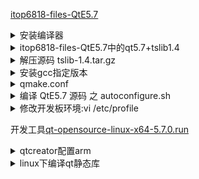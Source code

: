 <a href="/itop6818-files-QtE5.7" target="_blank">itop6818-files-QtE5.7</a>

<details>
<summary>安装编译器</summary>

```
sudo apt-get install lib32z1 lib32ncurses5

wget -c http://www.codesourcery.com/sgpp/lite/arm/portal/package4571/public/arm-none-linux-gnueabi/arm-2014.05-29-arm-none-linux-gnueabi-i686-pc-linux-gnu.tar.bz2
mkdir -p /usr/local/arm
tar jxvf arm-2014.05-29-arm-none-linux-gnueabi-i686-pc-linux-gnu.tar.bz2 -C /usr/local/arm/

#编辑.bashrc
vim /etc/profile
export PATH=$PATH:/usr/local/arm/arm-2014.05/bin
export CROSS_COMPILE=arm-none-linux-gnueabi-
source /etc/profile

#检验版本
arm-none-linux-gnueabi-gcc -v
```

</details>

<details>
<summary>itop6818-files-QtE5.7中的qt5.7+tslib1.4</summary>

```
tar xvf itop6818-files-QtE5.7/qt5.7+tslib1.4/qt5.7.tar.gz
rm -rf /opt/qt5.7.0
mv qt-5.7.0 /opt/qt5.7.0

tar xvf itop6818-files-QtE5.7/qt5.7+tslib1.4/tslib1.4.tar.gz
rm -rf /opt/tslib1.4
mv tslib1.4 /opt/tslib1.4

unzip itop6818-files-QtE5.7/fonts.zip
mv fonts /opt/qt5.7.0/lib/

cd /usr/local/arm/arm-2014.05/arm-none-linux-gnueabi/libc/usr/lib/

cp libstdc++.a /opt/qt5.7.0/lib/
cp libstdc++.so /opt/qt5.7.0/lib/
cp libstdc++.so.6.0.19 /opt/qt5.7.0/lib/

cd /opt/qt5.7.0/lib/
ln -s libstdc++.so.6.0.19 libstdc++.so.6

sudo apt-get install -y lib32c-dev lib32stdc++6
```

</details>

<details>
<summary>解压源码 tslib-1.4.tar.gz</summary>

```
sudo apt-get install -y autoconf automake libtool

git clone /itop6818-files-QtE5.7;cd itop6818-files-QtE5.7
tar xvf tslib-1.4.tar.gz;cd tslib
./autogen.sh
./configure CC=arm-none-linux-gnueabi-gcc CXX=arm-none-linux-gnueabi-g++ --host=arm-none-linux-gnueabi --prefix=/opt/tslib1.4 ac_cv_func_malloc_0_nonnull=yes
make
sudo make install

sudo vim /opt/tslib1.4/etc/ts.conf
#第一行
module_raw input

#追加宏：
sudo vim /opt/tslib1.4/include/tslib.h
#define SYN_MT_REPORT           2
#define ABS_MT_SLOT             0x2f    /* MT slot being modified */
#define ABS_MT_TOUCH_MAJOR      0x30    /* Major axis of touching ellipse */
#define ABS_MT_TOUCH_MINOR      0x31    /* Minor axis (omit if circular) */
#define ABS_MT_WIDTH_MAJOR      0x32    /* Major axis of approaching ellipse */
#define ABS_MT_WIDTH_MINOR      0x33    /* Minor axis (omit if circular) */
#define ABS_MT_ORIENTATION      0x34    /* Ellipse orientation */
#define ABS_MT_POSITION_X       0x35    /* Center X touch position */
#define ABS_MT_POSITION_Y       0x36    /* Center Y touch position */
#define ABS_MT_TOOL_TYPE        0x37    /* Type of touching device */
#define ABS_MT_BLOB_ID          0x38    /* Group a set of packets as a blob */
#define ABS_MT_TRACKING_ID      0x39    /* Unique ID of initiated contact */
#define ABS_MT_PRESSURE         0x3a    /* Pressure on contact area */
#define ABS_MT_DISTANCE         0x3b    /* Contact hover distance */
#define ABS_MT_TOOL_X           0x3c    /* Center X tool position */
#define ABS_MT_TOOL_Y           0x3d    /* Center Y tool position */
```

</details>

<details>
<summary>安装gcc指定版本</summary>

<a href="https://blog.csdn.net/ZHUQIUSHI123/article/details/90670126" target="_blank">安装 gcc 指定版本</a>

```
# 查看ubuntu系统上g++的版本：
ls /usr/bin/g++*

# 安装新版gcc和g++
sudo apt-get install gcc-4.8 g++-4.8

# 切换不同版本
sudo update-alternatives --install /usr/bin/gcc gcc /usr/bin/gcc-4.8 20

# 同理修改g++的方式类似：
sudo update-alternatives --install /usr/bin/g++ g++ /usr/bin/g++-4.8 20
```

据说 gcc6 版本才支持 c++11

```
sudo apt-get update && \
sudo apt-get install build-essential software-properties-common -y && \
sudo add-apt-repository ppa:ubuntu-toolchain-r/test -y && \
sudo apt-get update && \
sudo apt-get install gcc-snapshot -y && \
sudo apt-get update && \
sudo apt-get install gcc-6 g++-6 -y && \
sudo update-alternatives --install /usr/bin/gcc gcc /usr/bin/gcc-6 60 --slave /usr/bin/g++ g++ /usr/bin/g++-6
```

</details>

<details>
<summary>qmake.conf</summary>

qt-everywhere-opensource-src-5.7.0

```
cd ~/
wget http://download.qt.io/new_archive/qt/5.7/5.7.0/single/qt-everywhere-opensource-src-5.7.0.tar.gz
tar xvf qt-everywhere-opensource-src-5.7.0.tar.gz;cd qt-everywhere-opensource-src-5.7.0

vim qtbase/mkspecs/linux-arm-gnueabi-g++/qmake.conf
```

qtbase/mkspecs/linux-arm-gnueabi-g++/qmake.conf

```
## qmake configuration for building with arm-linux-gnueabi-g++
#
MAKEFILE_GENERATOR = UNIX
CONFIG += incremental
QMAKE_INCREMENTAL_STYLE = sublib

#QT_QPA_DEFAULT_PLATFORM = linux #eglfs
QT_QPA_DEFAULT_PLATFORM = linuxfb

QMAKE_CFLAGS_RELEASE += -O2 -march=armv7-a
QMAKE_CXXFLAGS_RELEASE += -O2 -march=armv7-a

include(../common/linux.conf)
include(../common/gcc-base-unix.conf)
include(../common/g++-unix.conf)

# modifications to g++.conf
QMAKE_CC = arm-none-linux-gnueabi-gcc
QMAKE_CXX = arm-none-linux-gnueabi-g++
QMAKE_LINK = arm-none-linux-gnueabi-g++
QMAKE_LINK_SHLIB = arm-none-linux-gnueabi-g++

# modifications to linux.conf
QMAKE_AR = arm-none-linux-gnueabi-ar cqs
QMAKE_OBJCOPY = arm-none-linux-gnueabi-objcopy
QMAKE_NM = arm-none-linux-gnueabi-nm -P
QMAKE_STRIP = arm-none-linux-gnueabi-strip

QMAKE_LFLAGS = -static
QMAKE_LFLAGS_DLL = -static

load(qt_config)
```

</details>

<details>
<summary>编译 QtE5.7 源码 之 autoconfigure.sh</summary>

```
source /etc/profile
```

```
sed -i 's/\r$//' configure
```

qt-everywhere-opensource-src-5.7.0/autoconfigure.sh

```
#!/bin/sh
./configure \
-v \
-confirm-license \
-prefix /opt/qt5.7.0 \
-release \
-opensource \
-make libs \
-xplatform linux-arm-gnueabi-g++ \
-optimized-qmake \
-pch \
-qt-sql-sqlite \
-qt-libjpeg \
-qt-zlib \
-no-opengl \
-skip qt3d \
-skip qtcanvas3d \
-skip qtpurchasing \
-no-sse2 \
-no-openssl \
-no-nis \
-no-cups \
-no-glib \
-no-iconv \
-nomake examples \
-nomake tools \
-skip qtvirtualkeyboard \
-I/opt/tslib1.4/include \
-L/opt/tslib1.4/lib

exit
```

```sh
apt-get install -y python
chmod 777 autoconfigure.sh
sudo sh autoconfigure.sh
make -j 16
make install
ls /opt/qt5.7.0

cd /usr/local/arm/arm-2014.05/arm-none-linux-gnueabi/libc/usr/lib/

cp libstdc++.a /opt/qt5.7.0/lib/
cp libstdc++.so /opt/qt5.7.0/lib/
cp libstdc++.so.6.0.19 /opt/qt5.7.0/lib/
```

</details>

<details>
<summary>修改开发板环境:vi /etc/profile</summary>

```
export TSLIB_ROOT=/opt/tslib1.4
export QT_ROOT=/opt/qt5.7.0

export TSLIB_TSDEVICE=/dev/input/event2
export TSLIB_TSEVENTTYPE=input
export TSLIB_CONFFILE=/opt/tslib1.4/etc/ts.conf
export TSLIB_PLUGINDIR=/opt/tslib1.4/lib/ts
export TSLIB_CONSOLEDEVICE=none
export TSLIB_FBDEVICE=/dev/fb0

export QWS_MOUSE_PROTO=tslib:/dev/input/event2
export LD_LIBRARY_PATH=/lib:/usr/lib:/usr/local/lib:$QT_ROOT/lib:$TSLIB_ROOT/lib:$TSLIB_ROOT/lib/

export QT_QPA_PLATFORM_PLUGIN_PATH=$QT_ROOT/plugins
export QT_QPA_PLATFORM=linuxfb:tty=/dev/fb0
export QT_QPA_FONTDIR=$QT_ROOT/lib/fonts
export QT_QPA_GENERIC_PLUGINS=tslib
```

</details>

开发工具<a href="http://download.qt.io/new_archive/qt/5.7/5.7.0/qt-opensource-linux-x64-5.7.0.run" target="_blank">qt-opensource-linux-x64-5.7.0.run</a>

<details>
<summary>qtcreator配置arm</summary>

<a href="https://blog.csdn.net/u012902367/article/details/87876079" target="_blank">~会飞的蜗牛~ Linux 下的 Qt 环境搭建(arm 交叉编译）</a>
<a href="https://www.cnblogs.com/emouse/archive/2013/01/29/2881721.html" target="_blank">qtcreator 配置 arm</a>

</details>

<details>
<summary>linux下编译qt静态库</summary>

<a href="https://www.cnblogs.com/oloroso/p/5407779.html" target="_blank">linux 下编译 qt5.6.0 静态库 — configure 配置</a>
<a href="https://blog.csdn.net/earbao/article/details/53860574" target="_blank">Linux 下快速静态编译 Qt 以及 Qt 动态/静态版本共存</a>

```
./configure \
-y \
-static \
-release \
-confirm-license \
-opensource \
-no-xcb  \
-qt-zlib  \
-qt-libpng \
-qt-libjpeg \
-nomake examples \
-qt-sql-sqlite \
-prefix /opt/qt5.7.0

./configure \
-v \
–static \
–release–c++11 \
–qt-zlib  \
–qt-libpng \
–qt-libjpeg \
–nomakeexamples \
–qt-sql-sqlite \
–no-icu \
–prefix /opt/qt5.7.0
```

<a href="https://blog.csdn.net/wubw0585/article/details/87828159" target="_blank">Linux Qt-5.12.1 静态编译</a>

```
./configure \
-v \
-static \
-release \
-prefix /opt/qt5.7.0 \
-qt-zlib \
-qt-libpng \
-qt-libjpeg \
-nomake examples \
-nomake tests \
-no-opengl \
-skip qttools \
-skip qtserialport \
-skip qtsensors \
-skip qtconnectivity \
-skip qtmultimedia

# (1)指定静态库的路径
export LD_LIBRARY_PATH=$LD_LIBRARY_PATH:/usr/local/Qt-5.12.1_static/lib
后面的Qt静态库的路径根据实际情况改变

# (2)指定默认qmake
#将静态库的qmake拷贝到/usr/bin，然后检测该qmake是否是静态库的qmake路径
qmake -v
```

<a href="https://www.cnblogs.com/longxi/p/9913903.html" target="_blank">Ubuntu14.04 + Qt5.7.1（静态编译）</a>

```
./configure \
-v \
-static \
-debug-and-release \
-prefix /opt/qt5.7.0 \
-fontconfig \
-qt-sql-sqlite \
-qt-zlib \
-qt-libpng \
-qt-libjpeg \
-qt-freetype \
-qt-xcb \
-skip qtwebkit \
-nomake tests \
-nomake examples
```

</details>
